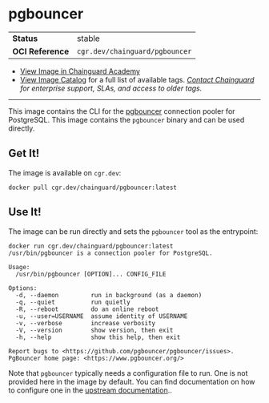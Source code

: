 <!--monopod:start-->
# pgbouncer
| | |
| - | - |
| **Status** | stable |
| **OCI Reference** | `cgr.dev/chainguard/pgbouncer` |


* [View Image in Chainguard Academy](https://edu.chainguard.dev/chainguard/chainguard-images/reference/pgbouncer/overview/)
* [View Image Catalog](https://console.enforce.dev/images/catalog) for a full list of available tags.
*[Contact Chainguard](https://www.chainguard.dev/chainguard-images) for enterprise support, SLAs, and access to older tags.*

---
<!--monopod:end-->

This image contains the CLI for the [pgbouncer](https://www.pgbouncer.org/) connection pooler for PostgreSQL.
This image contains the `pgbouncer` binary and can be used directly.

## Get It!

The image is available on `cgr.dev`:

```
docker pull cgr.dev/chainguard/pgbouncer:latest
```

## Use It!

The image can be run directly and sets the `pgbouncer` tool as the entrypoint:

```
docker run cgr.dev/chainguard/pgbouncer:latest
/usr/bin/pgbouncer is a connection pooler for PostgreSQL.

Usage:
  /usr/bin/pgbouncer [OPTION]... CONFIG_FILE

Options:
  -d, --daemon         run in background (as a daemon)
  -q, --quiet          run quietly
  -R, --reboot         do an online reboot
  -u, --user=USERNAME  assume identity of USERNAME
  -v, --verbose        increase verbosity
  -V, --version        show version, then exit
  -h, --help           show this help, then exit

Report bugs to <https://github.com/pgbouncer/pgbouncer/issues>.
PgBouncer home page: <https://www.pgbouncer.org/>
```

Note that `pgbouncer` typically needs a configuration file to run.
One is not provided here in the image by default.
You can find documentation on how to configure one in the [upstream documentation](https://www.pgbouncer.org/config.html#authentication-settings)..

